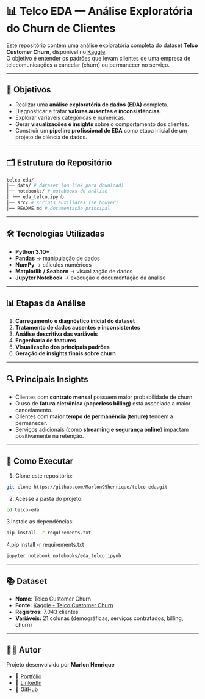 # 📊 Telco EDA — Análise Exploratória do Churn de Clientes

Este repositório contém uma análise exploratória completa do dataset **Telco Customer Churn**, disponível no [Kaggle](https://www.kaggle.com/datasets/blastchar/telco-customer-churn).  
O objetivo é entender os padrões que levam clientes de uma empresa de telecomunicações a cancelar (churn) ou permanecer no serviço.

---

## 🎯 Objetivos
- Realizar uma **análise exploratória de dados (EDA)** completa.  
- Diagnosticar e tratar **valores ausentes e inconsistências**.  
- Explorar variáveis categóricas e numéricas.  
- Gerar **visualizações e insights** sobre o comportamento dos clientes.  
- Construir um **pipeline profissional de EDA** como etapa inicial de um projeto de ciência de dados.

---

## 🗂️ Estrutura do Repositório

```bash
telco-eda/
│── data/ # dataset (ou link para download)
│── notebooks/ # notebooks de análise
│ └── eda_telco.ipynb
│── src/ # scripts auxiliares (se houver)
│── README.md # documentação principal
````


---

## 🛠️ Tecnologias Utilizadas
- **Python 3.10+**
- **Pandas** → manipulação de dados  
- **NumPy** → cálculos numéricos  
- **Matplotlib / Seaborn** → visualização de dados  
- **Jupyter Notebook** → execução e documentação da análise  

---

## 📊 Etapas da Análise
1. **Carregamento e diagnóstico inicial do dataset**  
2. **Tratamento de dados ausentes e inconsistentes**  
3. **Análise descritiva das variáveis**  
4. **Engenharia de features**  
5. **Visualização dos principais padrões**  
6. **Geração de insights finais sobre churn**

---

## 🔍 Principais Insights
- Clientes com **contrato mensal** possuem maior probabilidade de churn.  
- O uso de **fatura eletrônica (paperless billing)** está associado a maior cancelamento.  
- Clientes com **maior tempo de permanência (tenure)** tendem a permanecer.  
- Serviços adicionais (como **streaming e segurança online**) impactam positivamente na retenção.  

---

## 🚀 Como Executar
1. Clone este repositório:  
```bash
git clone https://github.com/Marlon99henrique/telco-eda.git
```
2. Acesse a pasta do projeto:
  ```bash
cd telco-eda
  ```
3.Instale as dependências:
```bash
pip install -r requirements.txt
```
4.pip install -r requirements.txt
```bash
jupyter notebook notebooks/eda_telco.ipynb
```
---
## 📚 Dataset
- **Nome:** Telco Customer Churn  
- **Fonte:** [Kaggle - Telco Customer Churn](https://www.kaggle.com/datasets/blastchar/telco-customer-churn)  
- **Registros:** 7.043 clientes  
- **Variáveis:** 21 colunas (demográficas, serviços contratados, billing, churn)  


---
## 👨‍💻 Autor
Projeto desenvolvido por **Marlon Henrique**  

- 🔗 [Portfólio](https://marlon99henrique.github.io/)  
- 💼 [LinkedIn](https://www.linkedin.com/in/seu-perfil)  
- 🐙 [GitHub](https://github.com/Marlon99henrique)  

